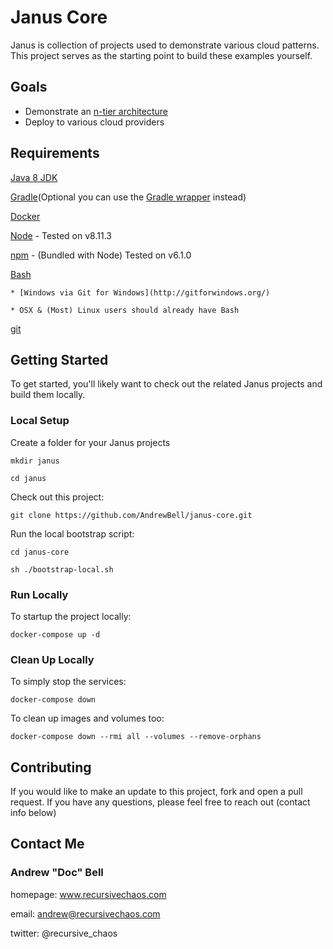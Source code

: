 # Janus Core

Janus is collection of projects used to demonstrate various cloud patterns. This project serves as the starting point to build these examples yourself.

## Goals

* Demonstrate an [n-tier architecture](https://en.wikipedia.org/wiki/Multitier_architecture)
* Deploy to various cloud providers

## Requirements

[Java 8 JDK](http://www.oracle.com/technetwork/java/javase/downloads/jdk8-downloads-2133151.html)

[Gradle](https://docs.gradle.org/current/userguide/installation.html)(Optional you can use the [Gradle wrapper](https://docs.gradle.org/3.3/userguide/gradle_wrapper.html) instead)

[Docker](https://docs.docker.com/installation/)

[Node](https://nodejs.org/en/download/) - Tested on v8.11.3

[npm](https://www.npmjs.com/package/npm) - (Bundled with Node) Tested on v6.1.0

[Bash](https://www.gnu.org/software/bash/)

    * [Windows via Git for Windows](http://gitforwindows.org/)

    * OSX & (Most) Linux users should already have Bash

[git](https://git-scm.com/downloads)

## Getting Started

To get started, you'll likely want to check out the related Janus projects and build them locally.

### Local Setup

Create a folder for your Janus projects

`mkdir janus`

`cd janus`

Check out this project:

`git clone https://github.com/AndrewBell/janus-core.git`

Run the local bootstrap script:

`cd janus-core`

`sh ./bootstrap-local.sh`

### Run Locally

To startup the project locally:

`docker-compose up -d`

### Clean Up Locally

To simply stop the services:

`docker-compose down`

To clean up images and volumes too:

`docker-compose down --rmi all --volumes --remove-orphans`

## Contributing

If you would like to make an update to this project, fork and open a pull request. If you have any questions, please feel free to reach out (contact info below)

## Contact Me

### Andrew "Doc" Bell ###

homepage: www.recursivechaos.com

email: andrew@recursivechaos.com

twitter: @recursive_chaos

